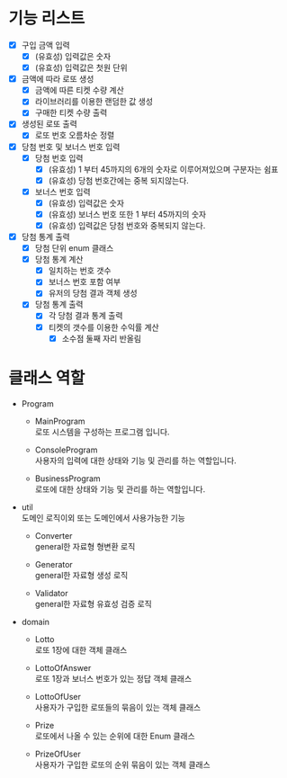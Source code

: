 # 기능 리스트

- [x] 구입 금액 입력
    - [x] (유효성) 입력값은 숫자
    - [x] (유효성) 입력값은 첫원 단위
- [x] 금액에 따라 로또 생성
    - [x] 금액에 따른 티켓 수량 계산
    - [x] 라이브러리를 이용한 랜덤한 값 생성
    - [x] 구매한 티켓 수량 출력
- [x] 생성된 로또 출력
    - [x] 로또 번호 오름차순 정렬
- [x] 당첨 번호 및 보너스 번호 입력
    - [x] 당첨 번호 입력
        - [x] (유효성) 1 부터 45까지의 6개의 숫자로 이루어져있으며 구분자는 쉼표
        - [x] (유효성) 당첨 번호간에는 중복 되지않는다.
    - [x] 보너스 번호 입력
        - [x] (유효성) 입력값은 숫자
        - [x] (유효성) 보너스 번호 또한 1 부터 45까지의 숫자
        - [x] (유효성) 입력값은 당첨 번호와 중복되지 않는다.
- [x] 당첨 통계 출력
    - [x] 당첨 단위 enum 클래스
    - [x] 당첨 통계 계산
        - [x] 일치하는 번호 갯수
        - [x] 보너스 번호 포함 여부
        - [x] 유저의 당첨 결과 객체 생성
    - [x] 당첨 통계 출력
        - [x] 각 당첨 결과 통계 출력
        - [x] 티켓의 갯수를 이용한 수익률 계산
            - [x] 소수점 둘째 자리 반올림

# 클래스 역할

- Program

    - MainProgram <br>
      로또 시스템을 구성하는 프로그램 입니다.

    - ConsoleProgram <br>
      사용자의 입력에 대한 상태와 기능 및 관리를 하는 역할입니다.

    - BusinessProgram <br>
      로또에 대한 상태와 기능 및 관리를 하는 역할입니다.

- util<br>
    도메인 로직이외 또는 도메인에서 사용가능한 기능
  - Converter <br>
    general한 자료형 형변환 로직

  - Generator <br>
    general한 자료형 생성 로직

  - Validator <br>
    general한 자료형 유효성 검증 로직

- domain
  - Lotto <br>
    로또 1장에 대한 객체 클래스

  - LottoOfAnswer <br>
    로또 1장과 보너스 번호가 있는 정답 객체 클래스

  - LottoOfUser <br>
    사용자가 구입한 로또들의 묶음이 있는 객체 클래스

  - Prize <br>
    로또에서 나올 수 있는 순위에 대한 Enum 클래스

  - PrizeOfUser <br>
    사용자가 구입한 로또의 순위 묶음이 있는 객체 클래스



